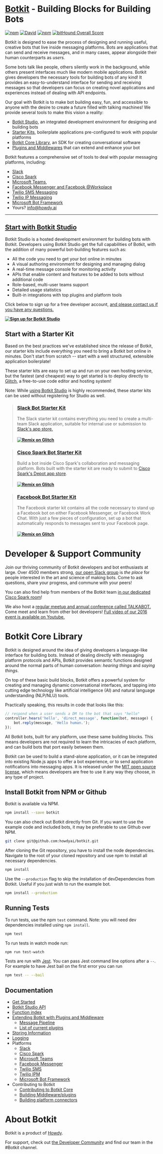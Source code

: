 # [Botkit](https://botkit.ai) - Building Blocks for Building Bots

[![npm](https://img.shields.io/npm/v/botkit.svg)](https://www.npmjs.com/package/botkit)
[![David](https://img.shields.io/david/howdyai/botkit.svg)](https://david-dm.org/howdyai/botkit)
[![npm](https://img.shields.io/npm/l/botkit.svg)](https://spdx.org/licenses/MIT)
[![bitHound Overall Score](https://www.bithound.io/github/howdyai/botkit/badges/score.svg)](https://www.bithound.io/github/howdyai/botkit)

Botkit is designed to ease the process of designing and running useful, creative bots that live inside messaging platforms.
Bots are applications that can send and receive messages, and in many cases, appear alongside their human counterparts as _users._

Some bots talk like people, others silently work in the background, while others present interfaces much like modern mobile applications.
Botkit gives developers the necessary tools for building bots of any kind! It provides an easy-to-understand interface for sending and receiving messages so that developers can focus on creating novel applications and experiences instead of dealing with API endpoints.

Our goal with Botkit is to make bot building easy, fun, and accessible to anyone with the desire to create
a future filled with talking machines! We provide several tools to make this vision a reality:

* [Botkit Studio](#start-with-botkit-studio), an integrated development environment for designing and building bots
* [Starter Kits](#start-with-a-starter-kit), boilerplate applications pre-configured to work with popular platforms
* [Botkit Core Library](#botkit-core-library), an SDK for creating conversational software
* [Plugins and Middlewares](docs/readme-middlewares.md) that can extend and enhance your bot

Botkit features a comprehensive set of tools to deal with popular messaging platforms, including:

* [Slack](docs/readme-slack.md)
* [Cisco Spark](docs/readme-ciscospark.md)
* [Microsoft Teams](docs/readme-teams.md),
* [Facebook Messenger and Facebook @Workplace](docs/readme-facebook.md)
* [Twilio SMS Messaging](docs/readme-twiliosms.md)
* [Twilio IP Messaging](docs/readme-twilioipm.md)
* [Microsoft Bot Framework](docs/readme-botframework.md)
* Yours? [info@howdy.ai](mailto:info@howdy.ai)

---

## [Start with Botkit Studio](https://studio.botkit.ai/signup)

Botkit Studio is a hosted development environment for building bots with Botkit.
Developers using Botkit Studio get the full capabilities of Botkit, with the addition of many powerful bot-building features such as:

* All the code you need to get your bot online in minutes
* A visual authoring environment for designing and managing dialog
* A real-time message console for monitoring activity
* APIs that enable content and features to be added to bots without additional code
* Role-based, multi-user teams support
* Detailed usage statistics
* Built-in integrations with top plugins and platform tools

Click below to sign up for a free developer account, [and please contact us if you have any questions.](mailto:info@howdy.ai)

**[![Sign up for Botkit Studio](docs/studio.png)](https://studio.botkit.ai/signup?code=readme)**


## Start with a Starter Kit

Based on the best practices we've established since the release of Botkit, our starter kits include
everything you need to bring a Botkit bot online in minutes. Don't start from scratch -- start with a
well structured, extensible application boilerplate!

These starter kits are easy to set up and run on your own hosting service, but the fastest (and cheapest) way to get
started is to deploy directly to [Glitch](http://glitch.com), a free-to-use code editor and hosting system!

Note: While [using Botkit Studio](https://studio.botkit.ai) is highly recommended, these starter kits can be used without registering for Studio as well.

> ### [Slack Bot Starter Kit](https://github.com/howdyai/botkit-starter-slack)
> The Slack starter kit contains everything you need to create a multi-team Slack application,
suitable for internal use or submission to [Slack's app store.](https://slack.com/apps)
> #### [![Remix on Glitch](docs/glitch.png)](https://glitch.com/~botkit-slack)

> ### [Cisco Spark Bot Starter Kit](https://github.com/howdyai/botkit-starter-ciscospark)
> Build a bot inside Cisco Spark's collaboration and messaging platform. Bots built with the starter kit
are ready to submit to [Cisco Spark's Depot app store](https://depot.ciscospark.com/).
> #### [![Remix on Glitch](docs/glitch.png)](https://glitch.com/~botkit-ciscospark)

> ### [Facebook Bot Starter Kit](https://github.com/howdyai/botkit-starter-facebook)
> The Facebook starter kit contains all the code necessary to stand up a Facebook bot on either Facebook Messenger, or Facebook Work Chat. With just a few pieces of configuration, set up a bot that automatically responds to messages sent to your Facebook page.
> #### [![Remix on Glitch](docs/glitch.png)](https://glitch.com/~botkit-facebook)

# Developer & Support Community

Join our thriving community of Botkit developers and bot enthusiasts at large.
Over 4500 members strong, [our open Slack group](http://community.botkit.ai) is
_the place_ for people interested in the art and science of making bots.
Come to ask questions, share your progress, and commune with your peers!

You can also find help from members of the Botkit team [in our dedicated Cisco Spark room](https://eurl.io/#SyNZuomKx)!

We also host a [regular meetup and annual conference called TALKABOT.](http://talkabot.ai)
Come meet and learn from other bot developers! [Full video of our 2016 event is available on Youtube.](https://www.youtube.com/playlist?list=PLD3JNfKLDs7WsEHSal2cfwG0Fex7A6aok)



# Botkit Core Library

Botkit is designed around the idea of giving developers a language-like interface for building bots.
Instead of dealing directly with messaging platform protocols and APIs, Botkit provides semantic functions
designed around the normal parts of human conversation: _hearing things_ and _saying things_.

On top of these basic build blocks, Botkit offers a powerful system for creating and managing dynamic
conversational interfaces, and tapping into cutting edge technology like artificial intelligence (AI)
and natural language understanding (NLP/NLU) tools.

Practically speaking, this results in code that looks like this:

```javascript
// respond when a user sends a DM to the bot that says "hello"
controller.hears('hello', 'direct_message', function(bot, message) {
    bot.reply(message, 'Hello human.');
});
```

All Botkit bots, built for any platform, use these same building blocks. This means developers are not required
to learn the intricacies of each platform, and can build bots that port easily between them.

Botkit can be used to build a stand-alone application, or it can be integrated into existing Node.js
apps to offer a bot experience, or to send application notifications into messaging apps. It is released
under the [MIT open source license](LICENSE.md), which means developers are free to use it any way they choose,
in any type of project.


## Install Botkit from NPM or Github

Botkit is available via NPM.

```bash
npm install --save botkit
```

You can also check out Botkit directly from Git.
If you want to use the example code and included bots, it may be preferable to use Github over NPM.

```bash
git clone git@github.com:howdyai/botkit.git
```

After cloning the Git repository, you have to install the node dependencies. Navigate to the root of your cloned repository and use npm to install all necessary dependencies.
```bash
npm install
```

Use the `--production` flag to skip the installation of devDependencies from Botkit. Useful if you just wish to run the example bot.
```bash
npm install --production
```

## Running Tests

To run tests, use the npm `test` command. Note: you will need dev dependencies installed using `npm install`.

```bash
npm test
```

To run tests in watch mode run:

```bash
npm run test-watch
```

Tests are run with [Jest](https://facebook.github.io/jest/docs/getting-started.html). You can pass Jest command line options after a `--`.
For example to have Jest bail on the first error you can run

```bash
npm test -- --bail
```

## Documentation

* [Get Started](docs/readme.md)
* [Botkit Studio API](docs/readme-studio.md)
* [Function index](docs/readme.md#developing-with-botkit)
* [Extending Botkit with Plugins and Middleware](docs/middleware.md)
  * [Message Pipeline](docs/readme-pipeline.md)
  * [List of current plugins](docs/readme-middlewares.md)
* [Storing Information](docs/storage.md)
* [Logging](docs/logging.md)
* Platforms
  * [Slack](docs/readme-slack.md)
  * [Cisco Spark](docs/readme-ciscospark.md)
  * [Microsoft Teams](docs/readme-teams.md)
  * [Facebook Messenger](docs/readme-facebook.md)
  * [Twilio SMS](docs/readme-twiliosms.md)
  * [Twilio IPM](docs/readme-twilioipm.md)
  * [Microsoft Bot Framework](docs/readme-botframework.md)
* Contributing to Botkit
  * [Contributing to Botkit Core](CONTRIBUTING.md)
  * [Building Middleware/plugins](docs/howto/build_middleware.md)
  * [Building platform connectors](docs/howto/build_connector.md)

# About Botkit

Botkit is a product of [Howdy](https://howdy.ai).

For support, check out [the Developer Community](#developer--support-community) and find our team in the #Botkit channel.
